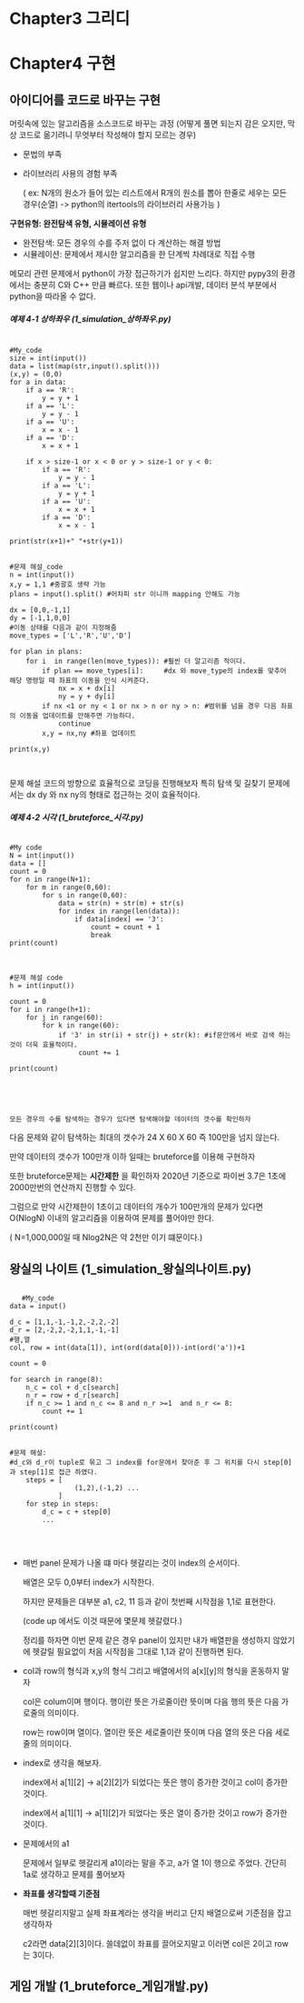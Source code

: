# Chapter3 그리디




# Chapter4 구현
## 아이디어를 코드로 바꾸는 구현
  머릿속에 있는 알고리즘을 소스코드로 바꾸는 과정
  (어떻게 풀면 되는지 감은 오지만, 막상 코드로 옮기려니 무엇부터 작성해야 할지 모르는 경우)
  * 문법의 부족
  * 라이브러리 사용의 경험 부족
  
    ( ex: N개의 원소가 들어 있는 리스트에서 R개의 원소를 뽑아 한줄로 세우는 모든 경우(순열) -> python의 itertools의 라이브러리 사용가능 )
  
  **구현유형: 완전탐색 유형, 시뮬레이션 유형**
  * 완전탐색: 모든 경우의 수를 주저 없이 다 계산하는 해결 방법
  * 시뮬레이션: 문제에서 제시한 알고리즘을 한 단계씩 차례대로 직접 수행
  
  메모리 관련 문제에서 python이 가장 접근하기가 쉽지만 느리다. 하지만 pypy3의 환경에서는 충분히 C와 C++ 만큼 빠르다.
  또한 웹이나 api개발, 데이터 분석 부분에서 python을 따라올 수 없다.
  
##### 예제 4-1 상하좌우 (1_simulation_상하좌우.py)
  <pre>
  <code>
#My_code
size = int(input())
data = list(map(str,input().split()))
(x,y) = (0,0)
for a in data:
    if a == 'R':
        y = y + 1
    if a == 'L':
        y = y - 1
    if a == 'U':
        x = x - 1
    if a == 'D':
        x = x + 1

    if x > size-1 or x < 0 or y > size-1 or y < 0:
        if a == 'R':
            y = y - 1
        if a == 'L':
            y = y + 1
        if a == 'U':
            x = x + 1
        if a == 'D':
            x = x - 1

print(str(x+1)+" "+str(y+1))
</code></pre>  
  
<pre><code>
#문제 해설_code
n = int(input())
x,y = 1,1 #중괄호 생략 가능
plans = input().split() #어차피 str 이니까 mapping 안해도 가능

dx = [0,0,-1,1]
dy = [-1,1,0,0]
#이동 상태를 다음과 같이 지정해줌
move_types = ['L','R','U','D']

for plan in plans:
    for i  in range(len(move_types)): #훨씬 더 알고리즘 적이다.
        if plan == move_types[i]:     #dx 와 move_type의 index를 맞추어 해당 명령일 때 좌표의 이동을 인식 시켜준다.
            nx = x + dx[i]
            ny = y + dy[i]
        if nx <1 or ny < 1 or nx > n or ny > n: #범위를 넘을 경우 다음 좌표의 이동을 업데이트를 안해주면 가능하다.
            continue
        x,y = nx,ny #좌표 업데이트 

print(x,y)


</code></pre>  

   문제 해설 코드의 방향으로 효율적으로 코딩을 진행해보자
   특히 탐색 및 길찾기 문제에서는 dx dy 와 nx ny의 형태로 접근하는 것이 효율적이다.
   
##### 예제 4-2 시각 (1_bruteforce_시각.py)
   <pre><code>
#My code
N = int(input())
data = []
count = 0
for n in range(N+1):
    for m in range(0,60):
        for s in range(0,60):
            data = str(n) + str(m) + str(s)
            for index in range(len(data)):
                if data[index] == '3':
                    count = count + 1
                    break
print(count)
   </code></pre>
   
   <pre>
   <code>
#문제 해설 code
h = int(input())

count = 0
for i in range(h+1):
    for j in range(60):
        for k in range(60):
            if '3' in str(i) + str(j) + str(k): #if문안에서 바로 검색 하는 것이 더욱 효율적이다. 
                 count += 1
                
print(count)   
   
   
   </code>
   </pre>
   
    모든 경우의 수를 탐색하는 경우가 있다면 탐색해야할 데이터의 갯수를 확인하자 
   
   다음 문제와 같이 탐색하는 최대의 갯수가 24 X 60 X 60 즉 100만을 넘지 않는다. 
   
   만약 데이터의 갯수가 100만개 이하 일때는 bruteforce를 이용해 구현하자 
   
   또한 bruteforce문제는 **시간제한** 을 확인하자 2020년 기준으로 파이썬 3.7은 1초에 2000만번의 연산까지 진행할 수 있다.
   
   그럼으로 만약 시간제한이 1초이고 데이터의 개수가 100만개의 문제가 있다면 O(NlogN) 이내의 알고리즘을 이용하여 문제를 풀어야만 한다.
   
   ( N=1,000,000일 때 Nlog2N은 약 2천만 이기 떄문이다.) 
   
## 왕실의 나이트 (1_simulation_왕실의나이트.py)
   
   <pre><code>
   #My_code
data = input()

d_c = [1,1,-1,-1,2,-2,2,-2]
d_r = [2,-2,2,-2,1,1,-1,-1]
#행,열
col, row = int(data[1]), int(ord(data[0]))-int(ord('a'))+1

count = 0

for search in range(8):
    n_c = col + d_c[search]
    n_r = row + d_r[search]
    if n_c >= 1 and n_c <= 8 and n_r >=1  and n_r <= 8:
        count += 1

print(count)


#문제 해설:
#d_c와 d_r이 tuple로 묶고 그 index를 for문에서 찾아준 후 그 위치를 다시 step[0] 과 step[1]로 접근 하였다. 
    steps = [
                (1,2),(-1,2) ...
            ]
    for step in steps:
        d_c = c + step[0]
        ...  
              
    </code>
    </pre>
   
   * 매번 panel 문제가 나올 떄 마다 헷갈리는 것이 index의 순서이다.
   
        배열은 모두 0,0부터 index가 시작한다.
   
        하지만 문제들은 대부분 a1, c2, 11 등과 같이 첫번째 시작점을 1,1로 표현한다. 
   
        (code up 에서도 이것 때문에 몇문제 헷갈렸다.)
   
        정리를 하자면 이번 문제 같은 경우 panel이 있지만 내가 배열판을 생성하지 않았기에 헷갈릴 필요없이 처음 시작점을 그대로 1,1과 같이 진행하면 된다.
   
   * col과 row의 형식과 x,y의 형식 그리고 배열에서의 a[x][y]의 형식을 혼동하지 말자 
   
        col은 colum이며 행이다. 행이란 뜻은 가로줄이란 뜻이며 다음 행의 뜻은 다음 가로줄의 의미이다.
   
        row는 row이며 열이다. 열이란 뜻은 세로줄이란 뜻이며 다음 열의 뜻은 다음 세로줄의 의미이다.
    
   * index로 생각을 해보자. 
   
        index에서 a[1][2] -> a[2][2]가 되었다는 뜻은 행이 증가한 것이고 col이 증가한 것이다.
   
        index에서 a[1][1] -> a[1][2]가 되었다는 뜻은 열이 증가한 것이고 row가 증가한 것이다.
   
   * 문제에서의 a1 
    
        문제에서 일부로 헷갈리게 a1이라는 말을 주고, a가 열 1이 행으로 주었다. 간단히 1a로 생각하고 문제를 풀어보자 
   
   * **좌표를 생각할때 기준점**
  
        매번 헷갈리지말고 실제 좌표계라는 생각을 버리고 단지 배열으로써 기준점을 잡고 생각하자
  
        c2라면 data[2][3]이다. 쓸데없이 좌표를 끌어오지말고 이러면 col은 2이고 row 는 3이다.
  
    

## 게임 개발 (1_bruteforce_게임개발.py)